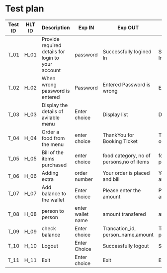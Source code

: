 # Test plan

| Test ID | HLT ID | Description                                        | Exp IN            | Exp OUT                                  | Actual Out                               | PASS/FAIL |
| :-----: | ------ | -------------------------------------------------- | ----------------- | ---------------------------------------- | ---------------------------------------- | --------- |
|  T_01   | H_01   | Provide required details for login to your account | password          | Successfully logined In                  | Successfully logined In                  | PASS      |
|  T_02   | H_02   | When wrong password is entered                     | Password          | Entered Password is wrong                | Exit                                     | PASS      |
|  T_03   | H_03   | Display the details of avilable menu               | Enter choice      | Display list                             | Display list                             | PASS      |
|  T_04   | H_04   | Order a food from the menu                         | enter choice      | ThankYou for Booking Ticket              | ThankYou for ordering                    | PASS      |
|  T_05   | H_05   | Bill of the items purchased                        | enter choice      | food category, no of persons,no of items | food category, no of persons,no of items | PASS      |
|  T_06   | H_06   | Adding extra                                       | order number      | Your order is placed and bill            | Your order is placed and bill            | PASS      |
|  T_07   | H_07   | Add balance to the wallet                          | Enter choice      | Please enter the amount                  | Please enter the amount                  | PASS      |
|  T_08   | H_08   | person to person                                   | enter wallet name | amount transfered                        | amount transfered                        | PASS      |
|  T_09   | H_09   | check balance                                      | Enter choice      | Trancation_id, person_name,amount        | Trancation_id, person_name,amount        | PASS      |
| T_10 | H_10 | Logout | Enter Choice | Successfully logout | Successfully logout | PASS |
| T_11 | H_11 | Exit | Enter choice | Exit | Exit | PASS |
